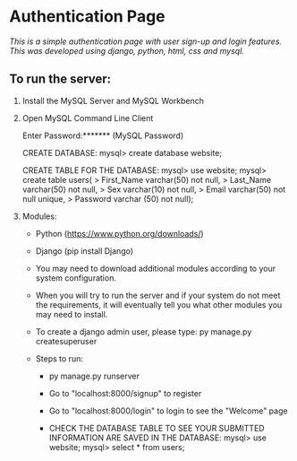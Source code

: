 # Authentication Page
 *This is a simple authentication page with user sign-up and login features. This was developed using django, python, html, css and mysql.*

 ## To run the server:

 1. Install the MySQL Server and MySQL Workbench

 2. Open MySQL Command Line Client

    Enter Password:******* (MySQL Password)

    CREATE DATABASE:
    mysql> create database website;

    CREATE TABLE FOR THE DATABASE:
    mysql> use website;
    mysql> create table users(
         > First_Name varchar(50) not null,
         > Last_Name varchar(50) not null,
         > Sex varchar(10) not null,
         > Email varchar(50) not null unique,
         > Password varchar (50) not null);


3. Modules:

    * Python (https://www.python.org/downloads/)

    * Django (pip install Django)

    * You may need to download additional modules according to your system configuration.

    * When you will try to run the server and if your system do not meet the requirements, it will eventually tell you what other modules you may need to install.

    * To create a django admin user, please type: py manage.py createsuperuser

    * Steps to run:

        * py manage.py runserver

        * Go to "localhost:8000/signup" to register

        * Go to "localhost:8000/login" to login to see the "Welcome" page

        * CHECK THE DATABASE TABLE TO SEE YOUR SUBMITTED INFORMATION ARE SAVED IN THE DATABASE:
          mysql> use website;
          mysql> select * from users;
